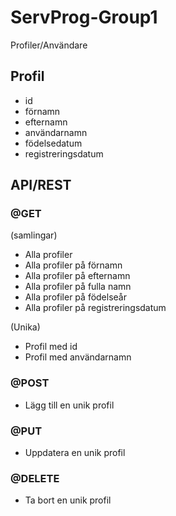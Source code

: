 # ServProg-Group1

Profiler/Användare

## Profil

- id
- förnamn
- efternamn
- användarnamn
- födelsedatum
- registreringsdatum

## API/REST

### @GET
(samlingar)
- Alla profiler
- Alla profiler på förnamn
- Alla profiler på efternamn
- Alla profiler på fulla namn
- Alla profiler på födelseår
- Alla profiler på registreringsdatum

(Unika)
- Profil med id
- Profil med användarnamn

### @POST

- Lägg till en unik profil

### @PUT

- Uppdatera en unik profil

### @DELETE

- Ta bort en unik profil